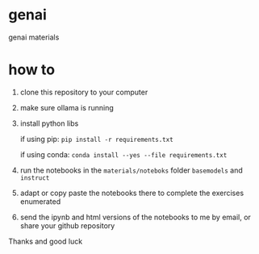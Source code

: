 # genai
genai materials

# how to

1. clone this repository to your computer
2. make sure ollama is running
1. install python libs
 
    if using pip: `pip install -r requirements.txt`

    if using conda: `conda install --yes --file requirements.txt`
   
4. run the notebooks in the `materials/noteboks` folder `basemodels` and `instruct`
5. adapt or copy paste the notebooks there to complete the exercises enumerated
6. send the ipynb and html versions of the notebooks to me by email, or share your github repository

Thanks and good luck
